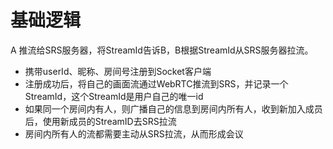 # 基础逻辑

A 推流给SRS服务器，将StreamId告诉B，B根据StreamId从SRS服务器拉流。
- 携带userId、昵称、房间号注册到Socket客户端
- 注册成功后，将自己的画面流通过WebRTC推流到SRS，并记录一个StreamId，这个StreamId是用户自己的唯一id
- 如果同一个房间内有人，则广播自己的信息到房间内所有人，收到新加入成员后，使用新成员的StreamID去SRS拉流
- 房间内所有人的流都需要主动从SRS拉流，从而形成会议

